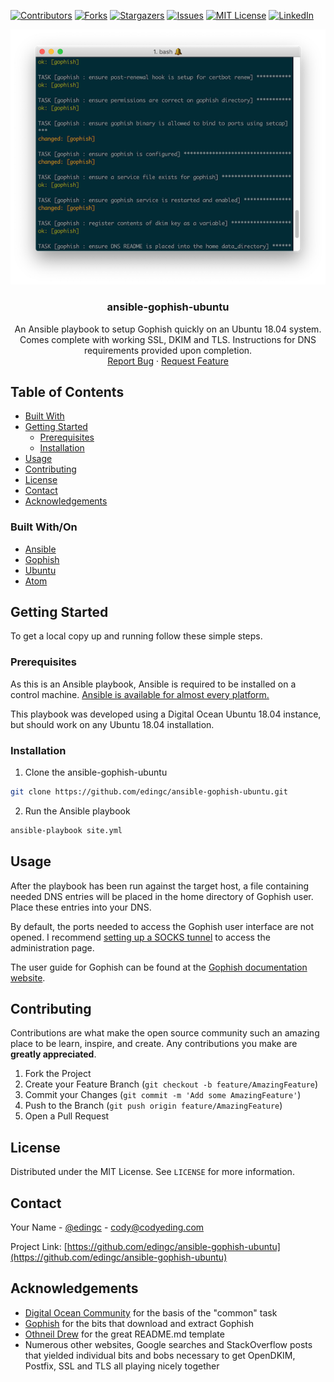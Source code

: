 <!-- PROJECT SHIELDS -->
<!--
*** I'm using markdown "reference style" links for readability.
*** Reference links are enclosed in brackets [ ] instead of parentheses ( ).
*** See the bottom of this document for the declaration of the reference variables
*** for contributors-url, forks-url, etc. This is an optional, concise syntax you may use.
*** https://www.markdownguide.org/basic-syntax/#reference-style-links
-->
[![Contributors][contributors-shield]][contributors-url]
[![Forks][forks-shield]][forks-url]
[![Stargazers][stars-shield]][stars-url]
[![Issues][issues-shield]][issues-url]
[![MIT License][license-shield]][license-url]
[![LinkedIn][linkedin-shield]][linkedin-url]

<p align="center">

<img src="https://github.com/edingc/ansible-gophish-ubuntu/raw/master/images/screenshot.png" alt="ansible-gophish-ubuntu Screen Shot" />

</p>

  <h3 align="center">ansible-gophish-ubuntu</h3>

  <p align="center">
    An Ansible playbook to setup Gophish quickly on an Ubuntu 18.04 system. Comes complete with working SSL, DKIM and TLS. Instructions for DNS requirements provided upon completion.
    <br />
    <a href="https://github.com/edingc/ansible-gophish-ubuntu/issues">Report Bug</a>
    ·
    <a href="https://github.com/edingc/ansible-gophish-ubuntu/issues">Request Feature</a>
  </p>





<!-- TABLE OF CONTENTS -->
## Table of Contents

* [Built With](#built-with)
* [Getting Started](#getting-started)
  * [Prerequisites](#prerequisites)
  * [Installation](#installation)
* [Usage](#usage)
* [Contributing](#contributing)
* [License](#license)
* [Contact](#contact)
* [Acknowledgements](#acknowledgements)

### Built With/On

* [Ansible](https://github.com/ansible/ansible)
* [Gophish](https://github.com/gophish/gophish)
* [Ubuntu](https://ubuntu.com/)
* [Atom](https://github.com/atom/atom)


<!-- GETTING STARTED -->
## Getting Started

To get a local copy up and running follow these simple steps.

### Prerequisites

As this is an Ansible playbook, Ansible is required to be installed on a control
machine. [Ansible is available for almost every platform.](https://docs.ansible.com/ansible/latest/installation_guide/intro_installation.html)

This playbook was developed using a Digital Ocean Ubuntu 18.04 instance, but should
work on any Ubuntu 18.04 installation.

### Installation

1. Clone the ansible-gophish-ubuntu
```sh
git clone https://github.com/edingc/ansible-gophish-ubuntu.git
```
2. Run the Ansible playbook
```sh
ansible-playbook site.yml
```

<!-- USAGE EXAMPLES -->
## Usage

After the playbook has been run against the target host, a file containing needed
DNS entries will be placed in the home directory of Gophish user. Place these
entries into your DNS.

By default, the ports needed to access the Gophish user interface are not opened. I recommend [setting up a SOCKS tunnel](https://www.digitalocean.com/community/tutorials/how-to-route-web-traffic-securely-without-a-vpn-using-a-socks-tunnel) to access the administration page.

The user guide for Gophish can be found at the [Gophish documentation website](https://getgophish.com/documentation/).

<!-- CONTRIBUTING -->
## Contributing

Contributions are what make the open source community such an amazing place to be learn, inspire, and create. Any contributions you make are **greatly appreciated**.

1. Fork the Project
2. Create your Feature Branch (`git checkout -b feature/AmazingFeature`)
3. Commit your Changes (`git commit -m 'Add some AmazingFeature'`)
4. Push to the Branch (`git push origin feature/AmazingFeature`)
5. Open a Pull Request


<!-- LICENSE -->
## License

Distributed under the MIT License. See `LICENSE` for more information.

<!-- CONTACT -->
## Contact

Your Name - [@edingc](https://twitter.com/edingc) - cody@codyeding.com

Project Link: [https://github.com/edingc/ansible-gophish-ubuntu](https://github.com/edingc/ansible-gophish-ubuntu)

<!-- ACKNOWLEDGEMENTS -->
## Acknowledgements

* [Digital Ocean Community](https://www.digitalocean.com/community) for the basis of the "common" task
* [Gophish](https://github.com/gophish/gophish) for the bits that download and extract Gophish
* [Othneil Drew](https://github.com/othneildrew/Best-README-Template) for the great README.md template
* Numerous other websites, Google searches and StackOverflow posts that yielded individual bits and bobs
necessary to get OpenDKIM, Postfix, SSL and TLS all playing nicely together


<!-- MARKDOWN LINKS & IMAGES -->
<!-- https://www.markdownguide.org/basic-syntax/#reference-style-links -->
[contributors-shield]: https://img.shields.io/github/contributors/edingc/ansible-gophish-ubuntu.svg?style=flat-square
[contributors-url]: https://github.com/edingc/ansible-gophish-ubuntu/graphs/contributors
[forks-shield]: https://img.shields.io/github/forks/edingc/ansible-gophish-ubuntu.svg?style=flat-square
[forks-url]: https://github.com/edingc/ansible-gophish-ubuntu/network/members
[stars-shield]: https://img.shields.io/github/stars/edingc/ansible-gophish-ubuntu.svg?style=flat-square
[stars-url]: https://github.com/edingc/ansible-gophish-ubuntu/stargazers
[issues-shield]: https://img.shields.io/github/issues/edingc/ansible-gophish-ubuntu.svg?style=flat-square
[issues-url]: https://github.com/edingc/ansible-gophish-ubuntu/issues
[license-shield]: https://img.shields.io/badge/License-MIT-yellow.svg
[license-url]: https://github.com/edingc/ansible-gophish-ubuntu/blob/master/LICENSE
[linkedin-shield]: https://img.shields.io/badge/-LinkedIn-black.svg?style=flat-square&logo=linkedin&colorB=555
[linkedin-url]: https://linkedin.com/in/codyeding
[product-screenshot]: images/screenshot.png
